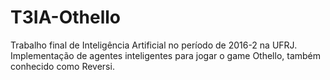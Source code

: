 # T3IA-Othello
Trabalho final de Inteligência Artificial no período de 2016-2 na UFRJ. Implementação de agentes inteligentes para jogar o game Othello, também conhecido como Reversi.
